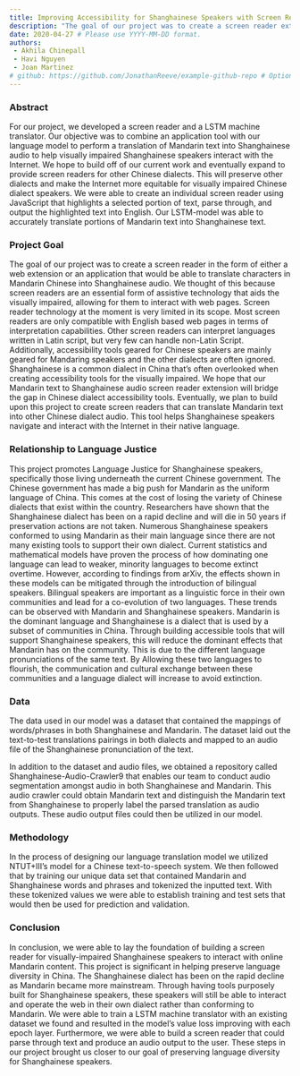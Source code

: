 ```yaml
---
title: Improving Accessibility for Shanghainese Speakers with Screen Reader for Mandarin
description: "The goal of our project was to create a screen reader extension to translate characters in Mandarin Chinese into Shanghainese audio. This will help visually-impaired Shanghainese navigate the web in China."
date: 2020-04-27 # Please use YYYY-MM-DD format. 
authors: 
 - Akhila Chinepall
 - Havi Nguyen
 - Joan Martinez
# github: https://github.com/JonathanReeve/example-github-repo # Optional
---
```


### Abstract 
For our project, we developed a screen reader and a LSTM machine translator. Our objective was to combine an application tool with our language model to perform a translation of Mandarin text into Shanghainese audio to help visually impaired Shanghainese speakers interact with the Internet. We hope to build off of our current work and eventually expand to provide screen readers for other Chinese dialects. This will preserve other dialects and make the Internet more equitable for visually impaired Chinese dialect speakers. We were able to create an individual screen reader using JavaScript that highlights a selected portion of text, parse through, and output the highlighted text into English. Our LSTM-model was able to accurately translate portions of Mandarin text into Shanghainese text. 

### Project Goal 
The goal of our project was to create a screen reader in the form of either a web extension or an application that would be able to translate characters in Mandarin Chinese into Shanghainese audio. We thought of this because screen readers are an essential form of assistive technology that aids the visually impaired, allowing for them to interact with web pages. Screen reader technology at the moment is very limited in its scope. Most screen readers are only compatible with English based web pages in terms of interpretation capabilities. Other screen readers can interpret languages written in Latin script, but very few can handle non-Latin Script. Additionally, accessibility tools geared for Chinese speakers are mainly geared for Mandaring speakers and the other dialects are often ignored. Shanghainese is a common dialect in China that’s often overlooked when creating accessibility tools for the visually impaired. We hope that our Mandarin text to Shanghainese audio screen reader extension will bridge the gap in Chinese dialect accessibility tools.  Eventually, we plan to build upon this project to create screen readers that can translate Mandarin text into other Chinese dialect audio. This tool helps Shanghainese speakers navigate and interact with the Internet in their native language.  

### Relationship to Language Justice  
This project promotes Language Justice for Shanghainese speakers, specifically those living underneath the current Chinese government. The Chinese government has made a big push for Mandarin as the uniform language of China. This comes at the cost of losing the variety of Chinese dialects that exist within the country. Researchers have shown that the Shanghainese dialect has been on a rapid decline and will die in 50 years if preservation actions are not taken. Numerous Shanghainese speakers conformed to using Mandarin as their main language since there are not many existing tools to support their own dialect. Current statistics and mathematical models have proven the process of how dominating one language can lead to weaker, minority languages to become extinct overtime. However, according to findings from arXiv, the effects shown in these models can be mitigated through the introduction of bilingual speakers. Bilingual speakers are important as a linguistic force in their own communities and lead for a co-evolution of two languages. These trends can be observed with Mandarin and Shanghainese speakers. Mandarin is the dominant language and Shanghainese is a dialect that is used by a subset of communities in China. Through building accessible tools that will support Shanghainese speakers, this will reduce the dominant
effects that Mandarin has on the community. This is due to the different language pronunciations of the same text. By Allowing these two languages to flourish, the communication and cultural exchange between these communities and a language dialect will increase to  avoid extinction.

### Data  
The data used in our model was a dataset that contained the mappings of words/phrases in both Shanghainese and Mandarin. The dataset laid out the text-to-test translations pairings in both dialects and mapped to an audio file of the Shanghainese pronunciation of the text. 
 
In addition to the dataset and audio files, we obtained a repository called Shanghainese-Audio-Crawler9 that enables our team to conduct audio segmentation amongst audio in both Shanghainese and Mandarin. This audio crawler could obtain Mandarin text and distinguish the Mandarin text from Shanghainese to properly label the parsed translation as audio outputs. These audio output files could then be utilized in our model. 

### Methodology
In the process of designing our language translation model we utilized NTUT+III’s model for a Chinese text-to-speech system. We then followed that by training our unique data set that contained Mandarin and Shanghainese words and phrases and tokenized the inputted text. With these tokenized values we were able to establish training and test sets that would then be used for prediction and validation.  

### Conclusion
In conclusion, we were able to lay the foundation of building a screen reader for visually-impaired Shanghainese speakers to interact with online Mandarin content. This project is significant in helping preserve language diversity in China. The Shanghainese dialect has been on the rapid decline as Mandarin became more mainstream. Through having tools purposely built for Shanghainese speakers, these speakers will still be able to interact and operate the web in their own dialect rather than conforming to Mandarin. We were able to train a LSTM machine translator with an existing dataset we found and resulted in the model’s value loss improving with each epoch layer. Furthermore, we were able to build a screen reader that could parse through text and produce an audio output to the user. These steps in our project brought us closer to our goal of preserving language diversity for Shanghainese speakers. 

